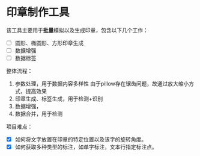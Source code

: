 # 印章制作工具

该工具主要用于**批量**模拟以及生成印章，包含以下几个工作：

* [ ] 圆形、椭圆形、方形印章生成
* [ ] 数据增强
* [ ] 数据标签

整体流程：

1. 参数处理，用于数据内容多样性
   由于pillow存在锯齿问题，故通过放大缩小方式，提高效果
2. 印章生成、标签生成，用于检测+识别
3. 数据增强，
4. 数据合并，用于检测

项目难点：

* [X] 如何将文字放置在印章的特定位置以及该字的旋转角度。
* [X] 如何获取多种类型的标注，如单字标注，文本行指定标注点。
